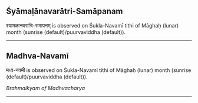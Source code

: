 ## Śyāmaḻānavarātri-Samāpanam
श्यामळानवरात्रि-समापनम् is observed on Śukla-Navamī tithi of Māghaḥ (lunar) month (sunrise (default)/puurvaviddha (default)).



---
## Madhva-Navamī
मध्व-नवमी is observed on Śukla-Navamī tithi of Māghaḥ (lunar) month (sunrise (default)/puurvaviddha (default)).

_Brahmaikyam of Madhvacharya_

---
